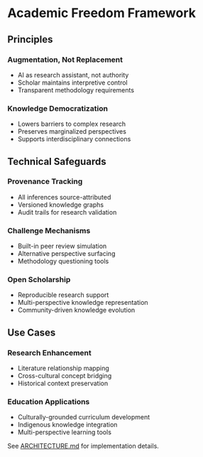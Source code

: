 # Academic Freedom Framework

## Principles

### Augmentation, Not Replacement
- AI as research assistant, not authority
- Scholar maintains interpretive control
- Transparent methodology requirements

### Knowledge Democratization
- Lowers barriers to complex research
- Preserves marginalized perspectives
- Supports interdisciplinary connections

## Technical Safeguards

### Provenance Tracking
- All inferences source-attributed
- Versioned knowledge graphs
- Audit trails for research validation

### Challenge Mechanisms
- Built-in peer review simulation
- Alternative perspective surfacing
- Methodology questioning tools

### Open Scholarship
- Reproducible research support
- Multi-perspective knowledge representation
- Community-driven knowledge evolution

## Use Cases

### Research Enhancement
- Literature relationship mapping
- Cross-cultural concept bridging
- Historical context preservation

### Education Applications
- Culturally-grounded curriculum development
- Indigenous knowledge integration
- Multi-perspective learning tools

See [ARCHITECTURE.md](ARCHITECTURE.md) for implementation details.

